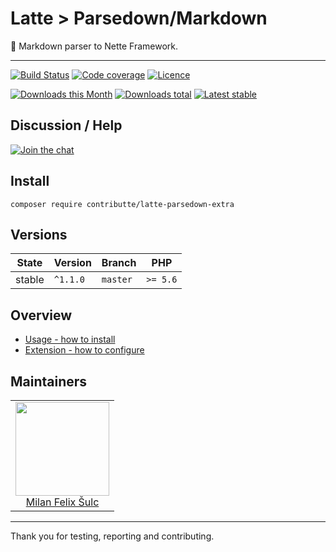 # Latte > Parsedown/Markdown

:tractor: Markdown parser to Nette Framework.

-----

[![Build Status](https://img.shields.io/travis/contributte/latte-parsedown-extra.svg?style=flat-square)](https://travis-ci.org/contributte/latte-parsedown-extra)
[![Code coverage](https://img.shields.io/coveralls/contributte/latte-parsedown-extra.svg?style=flat-square)](https://coveralls.io/r/contributte/latte-parsedown-extra)
[![Licence](https://img.shields.io/packagist/l/contributte/latte-parsedown-extra.svg?style=flat-square)](https://packagist.org/packages/contributte/latte-parsedown-extra)

[![Downloads this Month](https://img.shields.io/packagist/dm/contributte/latte-parsedown-extra.svg?style=flat-square)](https://packagist.org/packages/contributte/latte-parsedown-extra)
[![Downloads total](https://img.shields.io/packagist/dt/contributte/latte-parsedown-extra.svg?style=flat-square)](https://packagist.org/packages/contributte/latte-parsedown-extra)
[![Latest stable](https://img.shields.io/packagist/v/contributte/latte-parsedown-extra.svg?style=flat-square)](https://packagist.org/packages/contributte/latte-parsedown-extra)

## Discussion / Help

[![Join the chat](https://img.shields.io/gitter/room/contributte/contributte.svg?style=flat-square)](http://bit.ly/ctteg)

## Install

```
composer require contributte/latte-parsedown-extra
```

## Versions

| State       | Version  | Branch   | PHP      |
|-------------|----------|----------|----------|
| stable      | `^1.1.0` | `master` | `>= 5.6` |

## Overview


- [Usage - how to install](https://github.com/contributte/latte-parsedown-extra/blob/master/.docs/README.md#usage)
- [Extension - how to configure](https://github.com/contributte/latte-parsedown-extra/blob/master/.docs/README.md#configuration)

## Maintainers

<table>
  <tbody>
    <tr>
      <td align="center">
        <a href="https://github.com/f3l1x">
            <img width="150" height="150" src="https://avatars2.githubusercontent.com/u/538058?v=3&s=150">
        </a>
        </br>
        <a href="https://github.com/f3l1x">Milan Felix Šulc</a>
      </td>
    </tr>
  <tbody>
</table>

---

Thank you for testing, reporting and contributing.
